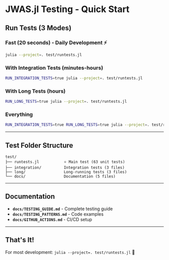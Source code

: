 # JWAS.jl Testing - Quick Start

## Run Tests (3 Modes)

### Fast (20 seconds) - Daily Development ⚡
```bash
julia --project=. test/runtests.jl
```

### With Integration Tests (minutes-hours)
```bash
RUN_INTEGRATION_TESTS=true julia --project=. test/runtests.jl
```

### With Long Tests (hours)
```bash
RUN_LONG_TESTS=true julia --project=. test/runtests.jl
```

### Everything
```bash
RUN_INTEGRATION_TESTS=true RUN_LONG_TESTS=true julia --project=. test/runtests.jl
```

---

## Test Folder Structure

```
test/
├── runtests.jl           ⭐ Main test (63 unit tests)
├── integration/          Integration tests (3 files)
├── long/                 Long-running tests (3 files)
└── docs/                 Documentation (5 files)
```

---

## Documentation

- **`docs/TESTING_GUIDE.md`** - Complete testing guide
- **`docs/TESTING_PATTERNS.md`** - Code examples
- **`docs/GITHUB_ACTIONS.md`** - CI/CD setup

---

## That's It!

For most development: `julia --project=. test/runtests.jl` 🚀

